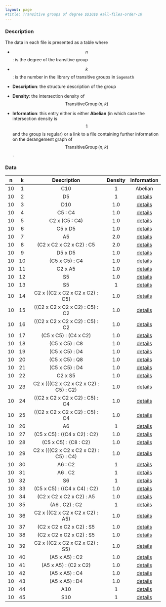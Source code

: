 ```yaml
---
layout: page
#title: Transitive groups of degree $$10$$ #all-files-order-10
---
```



### Description
The data in each file is presented as a table where 
* $$n $$: is the degree of the transitive group

* $$ k $$: is the number in the library of transitive groups in ``Sagemath``

* **Description**: the structure description of the group

* **Density**: the intersection density of $$\operatorname{TransitiveGroup}(n,k) $$

* **Information**: this entry either is either **Abelian** (in which case the intersection density is $$ 1 $$ and the group is regular) or a link to a file containing further information on the derangement graph of $$ \operatorname{TransitiveGroup}(n,k) $$.

### Data

|n|k|Description|Density|Information|
 |:---:|:---:|:-----:|:-------:|:----------:|
|10|1|C10|1|Abelian|
|10|2|D5|1|[details](TransitiveGroup(10,2).txt)|
|10|3|D10|1.0|[details](TransitiveGroup(10,3).txt)|
|10|4|C5 : C4|1.0|[details](TransitiveGroup(10,4).txt)|
|10|5|C2 x (C5 : C4)|1.0|[details](TransitiveGroup(10,5).txt)|
|10|6|C5 x D5|1.0|[details](TransitiveGroup(10,6).txt)|
|10|7|A5|2.0|[details](TransitiveGroup(10,7).txt)|
|10|8|(C2 x C2 x C2 x C2) : C5|2.0|[details](TransitiveGroup(10,8).txt)|
|10|9|D5 x D5|1.0|[details](TransitiveGroup(10,9).txt)|
|10|10|(C5 x C5) : C4|1.0|[details](TransitiveGroup(10,10).txt)|
|10|11|C2 x A5|1.0|[details](TransitiveGroup(10,11).txt)|
|10|12|S5|1.0|[details](TransitiveGroup(10,12).txt)|
|10|13|S5|1|[details](TransitiveGroup(10,13).txt)|
|10|14|C2 x ((C2 x C2 x C2 x C2) : C5)|1.0|[details](TransitiveGroup(10,14).txt)|
|10|15|((C2 x C2 x C2 x C2) : C5) : C2|1.0|[details](TransitiveGroup(10,15).txt)|
|10|16|((C2 x C2 x C2 x C2) : C5) : C2|1.0|[details](TransitiveGroup(10,16).txt)|
|10|17|(C5 x C5) : (C4 x C2)|1.0|[details](TransitiveGroup(10,17).txt)|
|10|18|(C5 x C5) : C8|1.0|[details](TransitiveGroup(10,18).txt)|
|10|19|(C5 x C5) : D4|1.0|[details](TransitiveGroup(10,19).txt)|
|10|20|(C5 x C5) : Q8|1.0|[details](TransitiveGroup(10,20).txt)|
|10|21|(C5 x C5) : D4|1.0|[details](TransitiveGroup(10,21).txt)|
|10|22|C2 x S5|1.0|[details](TransitiveGroup(10,22).txt)|
|10|23|C2 x (((C2 x C2 x C2 x C2) : C5) : C2)|1.0|[details](TransitiveGroup(10,23).txt)|
|10|24|((C2 x C2 x C2 x C2) : C5) : C4|1.0|[details](TransitiveGroup(10,24).txt)|
|10|25|((C2 x C2 x C2 x C2) : C5) : C4|1.0|[details](TransitiveGroup(10,25).txt)|
|10|26|A6|1|[details](TransitiveGroup(10,26).txt)|
|10|27|(C5 x C5) : ((C4 x C2) : C2)|1.0|[details](TransitiveGroup(10,27).txt)|
|10|28|(C5 x C5) : (C8 : C2)|1.0|[details](TransitiveGroup(10,28).txt)|
|10|29|C2 x (((C2 x C2 x C2 x C2) : C5) : C4)|1.0|[details](TransitiveGroup(10,29).txt)|
|10|30|A6 : C2|1|[details](TransitiveGroup(10,30).txt)|
|10|31|A6 . C2|1|[details](TransitiveGroup(10,31).txt)|
|10|32|S6|1|[details](TransitiveGroup(10,32).txt)|
|10|33|(C5 x C5) : ((C4 x C4) : C2)|1.0|[details](TransitiveGroup(10,33).txt)|
|10|34|(C2 x C2 x C2 x C2) : A5|1.0|[details](TransitiveGroup(10,34).txt)|
|10|35|(A6 . C2) : C2|1|[details](TransitiveGroup(10,35).txt)|
|10|36|C2 x ((C2 x C2 x C2 x C2) : A5)|1.0|[details](TransitiveGroup(10,36).txt)|
|10|37|(C2 x C2 x C2 x C2) : S5|1.0|[details](TransitiveGroup(10,37).txt)|
|10|38|(C2 x C2 x C2 x C2) : S5|1.0|[details](TransitiveGroup(10,38).txt)|
|10|39|C2 x ((C2 x C2 x C2 x C2) : S5)|1.0|[details](TransitiveGroup(10,39).txt)|
|10|40|(A5 x A5) : C2|1.0|[details](TransitiveGroup(10,40).txt)|
|10|41|(A5 x A5) : (C2 x C2)|1.0|[details](TransitiveGroup(10,41).txt)|
|10|42|(A5 x A5) : C4|1.0|[details](TransitiveGroup(10,42).txt)|
|10|43|(A5 x A5) : D4|1.0|[details](TransitiveGroup(10,43).txt)|
|10|44|A10|1|[details](TransitiveGroup(10,44).txt)|
|10|45|S10|1|[details](TransitiveGroup(10,45).txt)|
